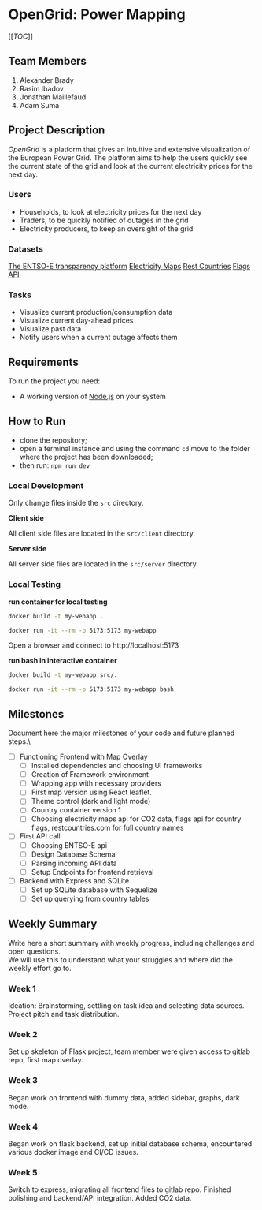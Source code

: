 # OpenGrid: Power Mapping

[[_TOC_]]

## Team Members
1. Alexander Brady
2. Rasim Ibadov
3. Jonathan Maillefaud
4. Adam Suma

## Project Description 
*OpenGrid* is a platform that gives an intuitive and extensive visualization of the European Power Grid. The platform aims to help the users quickly see the current state of the grid and look at the current electricity prices for the next day.

### Users
- Households, to look at electricity prices for the next day
- Traders, to be quickly notified of outages in the grid
- Electricity producers, to keep an oversight of the grid

### Datasets
[The ENTSO-E transparency platform](https://transparency.entsoe.eu/)
[Electricity Maps](https://api-access.electricitymaps.com/free-tier)
[Rest Countries](https://restcountries.com)
[Flags API](https://flagsapi.com/)

### Tasks
- Visualize current production/consumption data
- Visualize current day-ahead prices
- Visualize past data
- Notify users when a current outage affects them

## Requirements
To run the project you need:
- A working version of [Node.js](https://nodejs.org/) on your system 

## How to Run
- clone the repository;
- open a terminal instance and using the command ```cd``` move to the folder where the project has been downloaded;
- then run: ```npm run dev```


### Local Development

Only change files inside the `src` directory.

**Client side**

All client side files are located in the `src/client` directory.

**Server side**

All server side files are located in the `src/server` directory.

### Local Testing

**run container for local testing**

```bash
docker build -t my-webapp .

docker run -it --rm -p 5173:5173 my-webapp
```
Open a browser and connect to http://localhost:5173

**run bash in interactive container**
```bash
docker build -t my-webapp src/.

docker run -it --rm -p 5173:5173 my-webapp bash
```


## Milestones
Document here the major milestones of your code and future planned steps.\
- [ ] Functioning Frontend with Map Overlay
  - [ ] Installed dependencies and choosing UI frameworks
  - [ ] Creation of Framework environment
  - [ ] Wrapping app with necessary providers
  - [ ] First map version using React leaflet.
  - [ ] Theme control (dark and light mode)
  - [ ] Country container version 1
  - [ ] Choosing electricity maps api for CO2 data, flags api for country flags, restcountries.com for full country names

- [ ] First API call
  - [ ] Choosing ENTSO-E api
  - [ ] Design Database Schema
  - [ ] Parsing incoming API data
  - [ ] Setup Endpoints for frontend retrieval

- [ ] Backend with Express and SQLite
  - [ ] Set up SQLite database with Sequelize
  - [ ] Set up querying from country tables 

## Weekly Summary 
Write here a short summary with weekly progress, including challanges and open questions.\
We will use this to understand what your struggles and where did the weekly effort go to.

### Week 1
Ideation: Brainstorming, settling on task idea and selecting data sources. Project pitch and task distribution.

### Week 2
Set up skeleton of Flask project, team member were given access to gitlab repo, first map overlay.

### Week 3
Began work on frontend with dummy data, added sidebar, graphs, dark mode.

### Week 4
Began work on flask backend, set up initial database schema, encountered various docker image and CI/CD issues.

### Week 5
Switch to express, migrating all frontend files to gitlab repo. Finished polishing and backend/API integration. Added CO2 data.